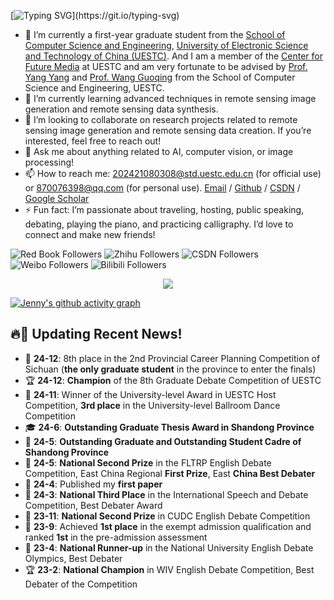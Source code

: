 [![Typing SVG](https://readme-typing-svg.demolab.com?font=Fira+Code&pause=1000&color=F7D919&background=FFE87800&width=435&lines=Hello%2C+Welcome+to+Jenny's+Channel~)](https://git.io/typing-svg)

<!--
## Hi there 👋
**JennyZhang0810/JennyZhang0810** is a ✨ _special_ ✨ repository because its `README.md` (this file) appears on your GitHub profile.

Here are some ideas to get you started:
-->

- 🔭 I’m currently a first-year graduate student from the [School of Computer Science and Engineering](https://www.scse.uestc.edu.cn/), [University of Electronic Science and Technology of China (UESTC)](https://www.uestc.edu.cn/). And I am a member of the [Center for Future Media](https://cfm.uestc.edu.cn/index) at UESTC and am very fortunate to be advised by [Prof. Yang Yang](https://cfm.uestc.edu.cn/~yangyang/) and [Prof. Wang Guoqing](https://scholar.google.com.hk/citations?hl=zh-CN&user=V08v5OEAAAAJ) from the School of Computer Science and Engineering, UESTC.
- 🌱 I’m currently learning advanced techniques in remote sensing image generation and remote sensing data synthesis.  
- 👯 I’m looking to collaborate on research projects related to remote sensing image generation and remote sensing data creation. If you’re interested, feel free to reach out!  
- 💬 Ask me about anything related to AI, computer vision, or image processing!  
- 📫 How to reach me: 202421080308@std.uestc.edu.cn (for official use) or 870076398@qq.com (for personal use). [Email](mailto:202421080308@std.uestc.edu.cn) / [Github](https://jennyzhang0810.github.io/) / [CSDN](https://blog.csdn.net/qq_53826699?spm=1000.2115.3001.5343) / [Google Scholar](https://scholar.google.com.hk/citations?view_op=list_works&hl=zh-CN&user=ONaB5qUAAAAJ&gmla=AGd7smErZcqENKhusFfsjjZUsdpojDNF118f8UxcxxI0KuiMMK34GJe_I2VFHhRXRha8bTxg4Ed8b4Xv5waZNiut2uX2wuly94-ENcEm1mFf0x9eB1jzXzVy6G4)
- ⚡ Fun fact: I’m passionate about traveling, hosting, public speaking, debating, playing the piano, and practicing calligraphy. I’d love to connect and make new friends!  



![Red Book Followers](https://img.shields.io/badge/小红书-1w2%20followers-FF2442?style=flat&labelColor=E1E8F0&logo=xiaohongshu&logoColor=FF2442) 
![Zhihu Followers](https://img.shields.io/badge/知乎-685%20followers-0084FF?style=flat&labelColor=E1E8F0&logo=zhihu&logoColor=0084FF) 
![CSDN Followers](https://img.shields.io/badge/CSDN-9k%20followers-DC382D?style=flat&labelColor=E1E8F0&logo=csdn&logoColor=DC382D) 
![Weibo Followers](https://img.shields.io/badge/微博-978%20followers-D81E06?style=flat&labelColor=E1E8F0&logo=sina-weibo&logoColor=D81E06) 
![Bilibili Followers](https://img.shields.io/badge/Bilibili-485%20followers-00A1D6?style=flat&labelColor=E1E8F0&logo=bilibili&logoColor=00A1D6)

<div align="center">
    <img  src="https://github-readme-streak-stats.herokuapp.com/?user=Achuan-2" />
</div>

[![Jenny's github activity graph](https://github-readme-activity-graph.vercel.app/graph?username=JennyZhang0810)](https://github.com/ashutosh00710/github-readme-activity-graph)

## 🔥📢 Updating Recent News!

- 🎉 **24-12**: 8th place in the 2nd Provincial Career Planning Competition of Sichuan (**the only graduate student** in the province to enter the finals)
- 🏆 **24-12**: **Champion** of the 8th Graduate Debate Competition of UESTC
- 🥇 **24-11**: Winner of the University-level Award in UESTC Host Competition, **3rd place** in the University-level Ballroom Dance Competition
- 🎓 **24-6**: **Outstanding Graduate Thesis Award in Shandong Province**
- 🌟 **24-5**: **Outstanding Graduate and Outstanding Student Cadre of Shandong Province**
- 🥈 **24-5**: **National Second Prize** in the FLTRP English Debate Competition, East China Regional **First Prize**, East **China Best Debater**
- 📄 **24-4**: Published my **first paper**
- 🥉 **24-3**: **National Third Place** in the International Speech and Debate Competition, Best Debater Award
- 🏅 **23-11**: **National Second Prize** in CUDC English Debate Competition
- 🏅 **23-9**: Achieved **1st place** in the exempt admission qualification and ranked **1st** in the pre-admission assessment
- 🥈 **23-4**: **National Runner-up** in the National University English Debate Olympics, Best Debater
- 🏆 **23-2**: **National Champion** in WIV English Debate Competition, Best Debater of the Competition





